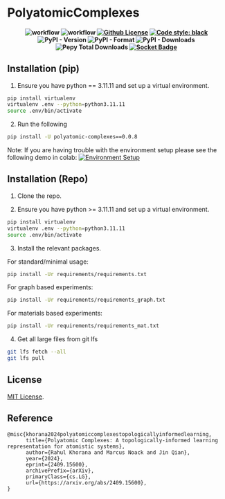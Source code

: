 # PolyatomicComplexes

<h4 align="center">
  
![workflow](https://github.com/rahulkhorana/PolyatomicComplexes/actions/workflows/build.yml/badge.svg)
![workflow](https://github.com/rahulkhorana/PolyatomicComplexes/actions/workflows/ci.yml/badge.svg)
[![Github License](https://img.shields.io/badge/License-MIT%202.0-blue.svg)](https://opensource.org/licenses/MIT)
[![Code style: black](https://img.shields.io/badge/code%20style-black-000000.svg)](https://github.com/psf/black)
![PyPI - Version](https://img.shields.io/pypi/v/polyatomic-complexes?style=plastic&logo=%233775A9&logoSize=auto&labelColor=%233775A9&color=%23e1ad01&link=https%3A%2F%2Fpypi.org%2Fproject%2Fpolyatomic-complexes%2F0.0.8%2F)
![PyPI - Format](https://img.shields.io/pypi/format/polyatomic-complexes)
![PyPI - Downloads](https://img.shields.io/pypi/dm/polyatomic-complexes)
![Pepy Total Downloads](https://img.shields.io/pepy/dt/polyatomic-complexes)
[![Socket Badge](https://socket.dev/api/badge/pypi/package/polyatomic-complexes/0.0.8?artifact_id=tar-gz)](https://socket.dev/pypi/package/polyatomic-complexes/overview/0.0.8/tar-gz)

</h4>

## Installation (pip)

1. Ensure you have python == 3.11.11 and set up a virtual environment.
```sh
pip install virtualenv
virtualenv .env --python=python3.11.11
source .env/bin/activate
```
2. Run the following
```sh
pip install -U polyatomic-complexes==0.0.8
```
Note: If you are having trouble with the environment setup please see the following demo in colab:
[![Environment Setup](https://colab.research.google.com/assets/colab-badge.svg)](https://colab.research.google.com/drive/1m9AXhypRekLd0Lbomaff4UN8xkX28Cao#scrollTo=uvnToYOTGD3K)




## Installation (Repo)

1. Clone the repo.

2. Ensure you have python >= 3.11.11 and set up a virtual environment.
```sh
pip install virtualenv
virtualenv .env --python=python3.11.11
source .env/bin/activate
```

3. Install the relevant packages.

For standard/minimal usage:
```sh
pip install -Ur requirements/requirements.txt
```

For graph based experiments:
```sh
pip install -Ur requirements/requirements_graph.txt
```

For materials based experiments:
```sh
pip install -Ur requirements/requirements_mat.txt
```

4. Get all large files from git lfs

```sh
git lfs fetch --all
git lfs pull
```


## License

[MIT License](https://github.com/rahulkhorana/PolyatomicComplexes/blob/master/LICENSE).

## Reference

```
@misc{khorana2024polyatomiccomplexestopologicallyinformedlearning,
      title={Polyatomic Complexes: A topologically-informed learning representation for atomistic systems}, 
      author={Rahul Khorana and Marcus Noack and Jin Qian},
      year={2024},
      eprint={2409.15600},
      archivePrefix={arXiv},
      primaryClass={cs.LG},
      url={https://arxiv.org/abs/2409.15600}, 
}

```
